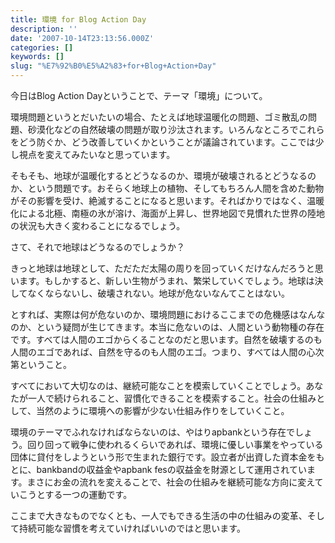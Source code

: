 ```yaml
---
title: 環境 for Blog Action Day
description: ''
date: '2007-10-14T23:13:56.000Z'
categories: []
keywords: []
slug: "%E7%92%B0%E5%A2%83+for+Blog+Action+Day"
---
```

今日はBlog Action Dayということで、テーマ「環境」について。

環境問題というとだいたいの場合、たとえば地球温暖化の問題、ゴミ散乱の問題、砂漠化などの自然破壊の問題が取り沙汰されます。いろんなところでこれらをどう防ぐか、どう改善していくかということが議論されています。ここでは少し視点を変えてみたいなと思っています。

そもそも、地球が温暖化するとどうなるのか、環境が破壊されるとどうなるのか、という問題です。おそらく地球上の植物、そしてもちろん人間を含めた動物がその影響を受け、絶滅することになると思います。そればかりではなく、温暖化による北極、南極の氷が溶け、海面が上昇し、世界地図で見慣れた世界の陸地の状況も大きく変わることになるでしょう。

さて、それで地球はどうなるのでしょうか？

きっと地球は地球として、ただただ太陽の周りを回っていくだけなんだろうと思います。もしかすると、新しい生物がうまれ、繁栄していくでしょう。地球は決してなくならないし、破壊されない。地球が危ないなんてことはない。

とすれば、実際は何が危ないのか、環境問題におけるここまでの危機感はなんなのか、という疑問が生じてきます。本当に危ないのは、人間という動物種の存在です。すべては人間のエゴからくることなのだと思います。自然を破壊するのも人間のエゴであれば、自然を守るのも人間のエゴ。つまり、すべては人間の心次第ということ。

すべてにおいて大切なのは、継続可能なことを模索していくことでしょう。あなたが一人で続けられること、習慣化できることを模索すること。社会の仕組みとして、当然のように環境への影響が少ない仕組み作りをしていくこと。

環境のテーマでふれなければならないのは、やはりapbankという存在でしょう。回り回って戦争に使われるくらいであれば、環境に優しい事業をやっている団体に貸付をしようという形で生まれた銀行です。設立者が出資した資本金をもとに、bankbandの収益金やapbank fesの収益金を財源として運用されています。まさにお金の流れを変えることで、社会の仕組みを継続可能な方向に変えていこうとする一つの運動です。

ここまで大きなものでなくとも、一人でもできる生活の中の仕組みの変革、そして持続可能な習慣を考えていければいいのではと思います。